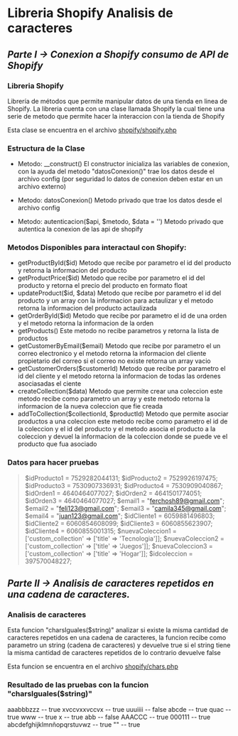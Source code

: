 
# Libreria Shopify Analisis de caracteres

## **_Parte I -> Conexion a Shopify consumo de API de Shopify_**
### Libreria Shopify
Librería de métodos que permite manipular datos de una tienda en linea de Shopify.
La libreria cuenta con una clase llamada Shopify la cual tiene una serie de metodo que permite hacer la interaccion con la tienda de Shopify

Esta clase se encuentra en el archivo  [shopify/shopify.php](https://github.com/Geekerypro/shopify/blob/master/shopify.php)

### Estructura de la Clase
* Metodo: __construct()
    El constructor inicializa las variables de conexion, con la ayuda del metodo "datosConexion()" trae los datos desde el archivo config (por seguridad lo datos de conexion deben estar en un archivo externo)

* Metodo: datosConexion()
    Metodo privado que trae los datos desde el archivo config

* Metodo: autenticacion($api, $metodo, $data = '')
    Metodo privado que autentica la conexion de las api de shopify


### Metodos Disponibles para interactaul con Shopify:

* getProductById($id)
    Metodo que recibe por parametro el id del producto y retorna la informacion del producto
* getProductPrice($id)
    Metodo que recibe por parametro el id del producto y retorna el precio del producto en formato float
* updateProduct($id, $data)
    Metodo que recibe por parametro el id del producto y un array con la informacion para actaulizar y el metodo retorna la informacion del producto actaulizada
* getOrderById($id)
    Metodo que recibe por parametro el id de una orden y el metodo retorna la informacion de la orden
* getProducts()
    Este metodo no recibe parametros y retorna la lista de productos
* getCustomerByEmail($email)
    Metodo que recibe por parametro el un correo electronico y el metodo retorna la informacion del cliente propietario del correo si el correo no existe retorna un array vacio
* getCustomerOrders($customerId)
    Metodo que recibe por parametro el id del cliente y el metodo retorna la informacion de todas las ordenes asociasadas el ciente
* createCollection($data)
    Metodo que permite crear una coleccion este metodo recibe como parametro un array y este metodo retorna la informacion de la nueva coleccion que fie creada
* addToCollection($collectionId, $productId)
    Metodo que permite asociar productos a una coleccion este metodo recibe como parametro el id de la coleccion y el id del producto y el metodo asocia el producto a la coleccion y devuel la informacion de la coleccion donde se puede ve el producto que fua asociado


### Datos para hacer pruebas

>$idProducto1 = 7529282044131;
>$idProducto2 = 7529926197475;
>$idProducto3 = 7530907336931;
>$idProducto4 = 7530909040867;
>$idOrden1 = 4640464077027;
>$idOrden2 = 4641501774051;
>$idOrden3 = 4640464077027;
>$email1 = "ferchosh89@gmail.com";
>$email2 = "feli123@gmail.com";
>$email3 = "camila345@gmail.com";
>$email4 = "juan123@gmail.com";
>$idCliente1 = 6059881496803;
>$idCliente2 = 6060854608099;
>$idCliente3 = 6060855623907;
>$idCliente4 = 6060855001315;
>$nuevaColeccion1 = ['custom_collection' => ['title' => 'Tecnologia']];
>$nuevaColeccion2 = ['custom_collection' => ['title' => 'Juegos']];
>$nuevaColeccion3 = ['custom_collection' => ['title' => 'Hogar']];
>$idcoleccion = 397570048227;

## **_Parte II -> Analisis de caracteres repetidos en una cadena de caracteres._**
### Analisis de caracteres
Esta funcion "charsIguales($string)" analizar si existe la misma cantidad de caracteres repetidos en una cadena de caracteres, la funcion recibe como parametro un string (cadena de caracteres) y devuelve true si el string tiene la misma cantidad de caracteres repetidos de lo contrario devuelve false

Esta funcion se encuentra en el archivo [shopify/chars.php](https://github.com/Geekerypro/shopify/blob/master/chars.php)

### Resultado de las pruebas con la funcion "charsIguales($string)"

aaabbbzzz -- true
xvccvxxvccvx -- true
uuuiiii -- false
abcde -- true
quac -- true
www -- true
x -- true
abb -- false
AAACCC -- true
000111 -- true
abcdefghijklmnñopqrstuvwz -- true
"" -- true
